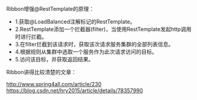 Ribbon增强@RestTemplate的原理：
- 1.获取@LoadBalanced注解标记的RestTemplate。
- 2.RestTemplate添加一个拦截器(filter)，当使用RestTemplate发起http调用时进行拦截。
- 3.在filter拦截到该请求时，获取该次请求服务集群的全部列表信息。
- 4.根据规则从集群中选取一个服务作为此次请求访问的目标。
- 5.访问该目标，并获取返回结果。

Ribbon讲得比较清楚的文章：

http://www.spring4all.com/article/230
https://blog.csdn.net/hry2015/article/details/78357990